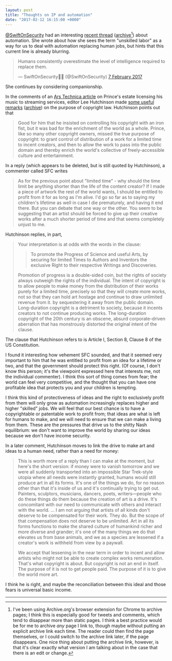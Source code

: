 ```yaml
---
layout: post
title: "Thoughts on IP and automation"
date: "2017-02-12 16:15:00 +0000"
---
```


[@SwiftOnSecurity](https://twitter.com/SwiftOnSecurity/) had an interesting [recent thread](https://twitter.com/SwiftOnSecurity/status/828806484125478912) ([archive](https://web.archive.org/web/20170212162057/https:/twitter.com/SwiftOnSecurity/status/828806484125478912)[^1])  about automation. She wrote about how she sees the term "unskilled labor" as a way for us to deal with automation replacing human jobs, but hints that this current line is already blurring.

<blockquote class="twitter-tweet" data-conversation="none" data-lang="en-gb"><p lang="en" dir="ltr">Humans consistently overestimate the level of intelligence required to replace them.</p>&mdash; SwiftOnSecurity👩‍🔬 (@SwiftOnSecurity) <a href="https://twitter.com/SwiftOnSecurity/status/828807668013883392">7 February 2017</a></blockquote>
<script async src="//platform.twitter.com/widgets.js" charset="utf-8"></script>

She continues by considering companionship.

In the comments of an [Ars Technica article](https://arstechnica.co.uk/business/2017/02/prince-on-spotify) on Prince's estate licensing his music to streaming services, editor Lee Hutchinson made [some useful remarks](https://arstechnica.co.uk/business/2017/02/prince-on-spotify/?comments=1&post=32803771) ([archive](https://web.archive.org/web/20170212163447/https://arstechnica.co.uk/business/2017/02/prince-on-spotify/?comments=1&post=32803771)) on the purpose of copyright law. Hutchinson points out that

>Good for him that he insisted on controlling his copyright with an iron fist, but it was bad for the enrichment of the world as a whole. Prince, like so many other copyright owners, missed the true purpose of copyright: to grant control of distribution of a work for a limited time to incent creators, and then to allow the work to pass into the public domain and thereby enrich the world's collective of freely-accessible culture and entertainment.

In a reply (which appears to be deleted, but is still quoted by Hutchinson), a commenter called SFC writes

>As for the previous point about "limited time" - why should the time limit be anything shorter than the life of the content creator? If I made a piece of artwork the rest of the world wants, I should be entitled to profit from it for as long as I'm alive. I'd go so far as to saying my children's lifetime as well in case I die prematurely, and having it end there. But you can debate that one way or the other. You seem to be suggesting that an artist should be forced to give up their creative works after a much shorter period of time and that seems completely unjust to me.

Hutchinson replies, in part,

>Your interpretation is at odds with the words in the clause:
>
>> To promote the Progress of Science and useful Arts, by securing for limited Times to Authors and Inventors the exclusive Right to their respective Writings and Discoveries.
>
>Promotion of progress is a double-sided coin, but the rights of society always outweigh the rights of the individual. The intent of copyright is to allow people to make money from the distribution of their works purely for a limited time, precisely so that they will create more works, not so that they can hold art hostage and continue to draw unlimited revenue from it. by sequestering it away from the public domain. Long-duration copyright is a detriment to society, because it incents creators to not continue producing works. The long-duration copyright of the 20th century is an obscene, absurd corporate-driven aberration that has monstrously distorted the original intent of the clause.


The clause that Hutchinson refers to is Article I, Section 8, Clause 8 of the US Constitution.

I found it interesting how vehement SFC sounded, and that it seemed very important to him that he was entitled to profit from an idea for a lifetime or two, and that the government should protect this right. (Of course, I don't know this person; it's the viewpoint expressed here that interests me, not the individual commenter). I think this sort of thing comes from fear; the world can feel very competitive, and the thought that you can have one profitable idea that protects you and your children is tempting.

I think this kind of protectiveness of ideas and the right to exclusively profit from them will only grow as automation increasingly replaces higher and higher "skilled" jobs. We will feel that our best chance is to have a copyrightable or patentable work to profit from; that  ideas are what is left for humans to make, and we will need to ensure that we can make a living from them. These are the pressures that drive us to the shitty Nash equilibrium: we don't want to improve the world by sharing our ideas because we don't have income security.

In a later comment, Hutchinson moves to link the drive to make art and ideas to a human need, rather than a need for money:

>This is worth more of a reply than I can make at the moment, but here's the short version: if money were to vanish tomorrow and we were all suddenly transported into an impossible Star Trek-style utopia where all needs were instantly granted, humans would still produce art in all its forms. It's one of the things we do, for no reason other than that it's inside of us and it's continually trying to get out. Painters, sculptors, musicians, dancers, poets, writers—people who do these things do them because the creation of art is a drive. It's concomitant with our need to communicate with others and interact with the world.
> ...
>I am not arguing that artists of all kinds don't deserve to be compensated for their work. They do. But the scope of that compensation does not deserve to be unlimited. Art in all its forms functions to make the shared culture of humankind richer and more diverse and grander; it's one of the many things we do that elevates us from base animals, and we as a species are lessened if a creator's work is withheld from view by a paywall.
>
> We accept that lessening in the near term in order to incent and allow artists who might not be able to create complex works remuneration. That's what copyright is about. But copyright is not an end in itself. The purpose of it is not to get people paid. The purpose of it is to give the world more art.

I think he is right, and maybe the reconciliation between this ideal and those fears is universal basic income.

---


  [^1]: I've been using Archive.org's browser extension for Chrome to archive pages; I think this is especially good for tweets and comments, which tend to disappear more than static pages. I think a best practice would be for me to archive *any* page I link to, though maybe without putting an explicit archive link each time. The reader could then find the page themselves, or I could switch to the archive link later, if the page disappears. One nice thing about putting the archive link, however, is that it's clear exactly what version I am talking about in the case that there is an edit or change.
